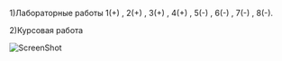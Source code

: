 1)Лабораторные работы 1(+) , 2(+) , 3(+) , 4(+) , 5(-) , 6(-) , 7(-) , 8(-).

2)Курсовая работа

![ScreenShot](http://cs307108.vk.me/v307108760/8848/NGId-9dA8eQ.jpg)

